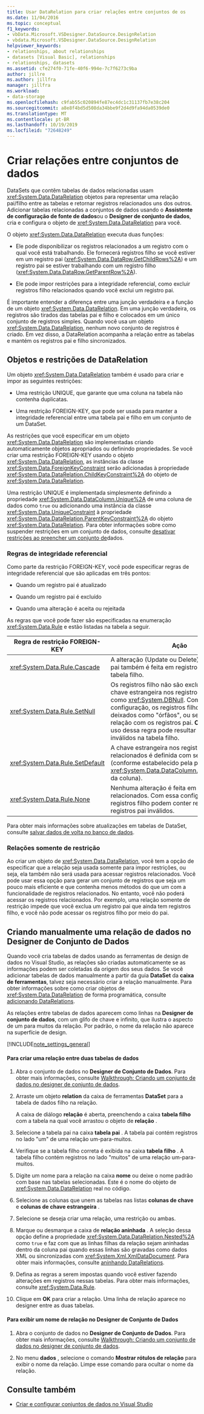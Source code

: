 ```yaml
---
title: Usar DataRelation para criar relações entre conjuntos de os
ms.date: 11/04/2016
ms.topic: conceptual
f1_keywords:
- vbData.Microsoft.VSDesigner.DataSource.DesignRelation
- vbdata.Microsoft.VSDesigner.DataSource.DesignRelation
helpviewer_keywords:
- relationships, about relationships
- datasets [Visual Basic], relationships
- relationships, datasets
ms.assetid: cfe274f0-71fe-40f6-994e-7c7f6273c9ba
author: jillre
ms.author: jillfra
manager: jillfra
ms.workload:
- data-storage
ms.openlocfilehash: c9fab55c020894fe87ec4dc1c31137fb7e38c204
ms.sourcegitcommit: a8e8f4bd5d508da34bbe9f2d4d9fa94da0539de0
ms.translationtype: MT
ms.contentlocale: pt-BR
ms.lasthandoff: 10/19/2019
ms.locfileid: "72648249"
---
```

# <a name="create-relationships-between-datasets"></a>Criar relações entre conjuntos de dados
DataSets que contêm tabelas de dados relacionadas usam <xref:System.Data.DataRelation> objetos para representar uma relação pai/filho entre as tabelas e retornar registros relacionados uns dos outros. Adicionar tabelas relacionadas a conjuntos de dados usando o **Assistente de configuração de fonte de dados**ou o **Designer de conjunto de dados**, cria e configura o objeto de <xref:System.Data.DataRelation> para você.

O objeto <xref:System.Data.DataRelation> executa duas funções:

- Ele pode disponibilizar os registros relacionados a um registro com o qual você está trabalhando. Ele fornecerá registros filho se você estiver em um registro pai (<xref:System.Data.DataRow.GetChildRows%2A>) e um registro pai se estiver trabalhando com um registro filho (<xref:System.Data.DataRow.GetParentRow%2A>).

- Ele pode impor restrições para a integridade referencial, como excluir registros filho relacionados quando você exclui um registro pai.

É importante entender a diferença entre uma junção verdadeira e a função de um objeto <xref:System.Data.DataRelation>. Em uma junção verdadeira, os registros são tirados das tabelas pai e filho e colocados em um único conjunto de registros simples. Quando você usa um objeto <xref:System.Data.DataRelation>, nenhum novo conjunto de registros é criado. Em vez disso, a DataRelation acompanha a relação entre as tabelas e mantém os registros pai e filho sincronizados.

## <a name="datarelation-objects-and-constraints"></a>Objetos e restrições de DataRelation
Um objeto <xref:System.Data.DataRelation> também é usado para criar e impor as seguintes restrições:

- Uma restrição UNIQUE, que garante que uma coluna na tabela não contenha duplicatas.

- Uma restrição FOREIGN-KEY, que pode ser usada para manter a integridade referencial entre uma tabela pai e filho em um conjunto de um DataSet.

As restrições que você especificar em um objeto <xref:System.Data.DataRelation> são implementadas criando automaticamente objetos apropriados ou definindo propriedades. Se você criar uma restrição FOREIGN-KEY usando o objeto <xref:System.Data.DataRelation>, as instâncias da classe <xref:System.Data.ForeignKeyConstraint> serão adicionadas à propriedade <xref:System.Data.DataRelation.ChildKeyConstraint%2A> do objeto de <xref:System.Data.DataRelation>.

Uma restrição UNIQUE é implementada simplesmente definindo a propriedade <xref:System.Data.DataColumn.Unique%2A> de uma coluna de dados como `true` ou adicionando uma instância da classe <xref:System.Data.UniqueConstraint> à propriedade <xref:System.Data.DataRelation.ParentKeyConstraint%2A> do objeto <xref:System.Data.DataRelation>. Para obter informações sobre como suspender restrições em um conjunto de dados, consulte [desativar restrições ao preencher um conjunto de](../data-tools/turn-off-constraints-while-filling-a-dataset.md)dados.

### <a name="referential-integrity-rules"></a>Regras de integridade referencial
Como parte da restrição FOREIGN-KEY, você pode especificar regras de integridade referencial que são aplicadas em três pontos:

- Quando um registro pai é atualizado

- Quando um registro pai é excluído

- Quando uma alteração é aceita ou rejeitada

As regras que você pode fazer são especificadas na enumeração <xref:System.Data.Rule> e estão listadas na tabela a seguir.

|Regra de restrição FOREIGN-KEY|Ação|
| - |------------|
|<xref:System.Data.Rule.Cascade>|A alteração (Update ou Delete) feita no registro pai também é feita em registros relacionados na tabela filho.|
|<xref:System.Data.Rule.SetNull>|Os registros filho não são excluídos, mas a chave estrangeira nos registros filho é definida como <xref:System.DBNull>. Com essa configuração, os registros filho podem ser deixados como "órfãos", ou seja, não têm relação com os registros pai. **Observação:** O uso dessa regra pode resultar em dados inválidos na tabela filho.|
|<xref:System.Data.Rule.SetDefault>|A chave estrangeira nos registros filho relacionados é definida com seu valor padrão (conforme estabelecido pela propriedade de <xref:System.Data.DataColumn.DefaultValue%2A> da coluna).|
|<xref:System.Data.Rule.None>|Nenhuma alteração é feita em registros filho relacionados. Com essa configuração, os registros filho podem conter referências a registros pai inválidos.|

Para obter mais informações sobre atualizações em tabelas de DataSet, consulte [salvar dados de volta no banco de dados](../data-tools/save-data-back-to-the-database.md).

### <a name="constraint-only-relations"></a>Relações somente de restrição
Ao criar um objeto de <xref:System.Data.DataRelation>, você tem a opção de especificar que a relação seja usada somente para impor restrições, ou seja, ela também não será usada para acessar registros relacionados. Você pode usar essa opção para gerar um conjunto de registros que seja um pouco mais eficiente e que contenha menos métodos do que um com a funcionalidade de registros relacionados. No entanto, você não poderá acessar os registros relacionados. Por exemplo, uma relação somente de restrição impede que você exclua um registro pai que ainda tem registros filho, e você não pode acessar os registros filho por meio do pai.

## <a name="manually-creating-a-data-relation-in-the-dataset-designer"></a>Criando manualmente uma relação de dados no Designer de Conjunto de Dados
Quando você cria tabelas de dados usando as ferramentas de design de dados no Visual Studio, as relações são criadas automaticamente se as informações podem ser coletadas da origem dos seus dados. Se você adicionar tabelas de dados manualmente a partir da guia **DataSet** da **caixa de ferramentas**, talvez seja necessário criar a relação manualmente. Para obter informações sobre como criar objetos de <xref:System.Data.DataRelation> de forma programática, consulte [adicionando DataRelations](/dotnet/framework/data/adonet/dataset-datatable-dataview/adding-datarelations).

As relações entre tabelas de dados aparecem como linhas na **Designer de conjunto de dados**, com um glifo de chave e infinito, que ilustra o aspecto de um para muitos da relação. Por padrão, o nome da relação não aparece na superfície de design.

[!INCLUDE[note_settings_general](../data-tools/includes/note_settings_general_md.md)]

#### <a name="to-create-a-relationship-between-two-data-tables"></a>Para criar uma relação entre duas tabelas de dados

1. Abra o conjunto de dados no **Designer de Conjunto de Dados**. Para obter mais informações, consulte [Walkthrough: Criando um conjunto de dados no designer de conjunto de dados](walkthrough-creating-a-dataset-with-the-dataset-designer.md).

2. Arraste um objeto **relation** da caixa de ferramentas **DataSet** para a tabela de dados filho na relação.

     A caixa de diálogo **relação** é aberta, preenchendo a caixa **tabela filho** com a tabela na qual você arrastou o objeto de **relação** .

3. Selecione a tabela pai na caixa **tabela pai** . A tabela pai contém registros no lado "um" de uma relação um-para-muitos.

4. Verifique se a tabela filho correta é exibida na caixa **tabela filho** . A tabela filho contém registros no lado "muitos" de uma relação um-para-muitos.

5. Digite um nome para a relação na caixa **nome** ou deixe o nome padrão com base nas tabelas selecionadas. Este é o nome do objeto de <xref:System.Data.DataRelation> real no código.

6. Selecione as colunas que unem as tabelas nas listas **colunas de chave** e **colunas de chave estrangeira** .

7. Selecione se deseja criar uma relação, uma restrição ou ambas.

8. Marque ou desmarque a caixa de **relação aninhada** . A seleção dessa opção define a propriedade <xref:System.Data.DataRelation.Nested%2A> como `true` e faz com que as linhas filhas da relação sejam aninhadas dentro da coluna pai quando essas linhas são gravadas como dados XML ou sincronizadas com <xref:System.Xml.XmlDataDocument>. Para obter mais informações, consulte [aninhando DataRelations](/dotnet/framework/data/adonet/dataset-datatable-dataview/nesting-datarelations).

9. Defina as regras a serem impostas quando você estiver fazendo alterações em registros nessas tabelas. Para obter mais informações, consulte <xref:System.Data.Rule>.

10. Clique em **OK** para criar a relação. Uma linha de relação aparece no designer entre as duas tabelas.

#### <a name="to-display-a-relation-name-in-the-dataset-designer"></a>Para exibir um nome de relação no Designer de Conjunto de Dados

1. Abra o conjunto de dados no **Designer de Conjunto de Dados**. Para obter mais informações, consulte [Walkthrough: Criando um conjunto de dados no designer de conjunto de dados](walkthrough-creating-a-dataset-with-the-dataset-designer.md).

2. No menu **dados** , selecione o comando **Mostrar rótulos de relação** para exibir o nome da relação. Limpe esse comando para ocultar o nome da relação.

## <a name="see-also"></a>Consulte também

- [Criar e configurar conjuntos de dados no Visual Studio](../data-tools/create-and-configure-datasets-in-visual-studio.md)
